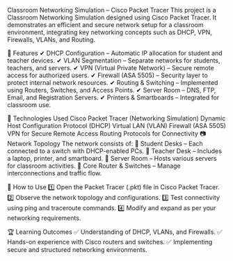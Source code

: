 Classroom Networking Simulation – Cisco Packet Tracer
This project is a Classroom Networking Simulation designed using Cisco Packet Tracer. It demonstrates an efficient and secure network setup for a classroom environment, integrating key networking concepts such as DHCP, VPN, Firewalls, VLANs, and Routing.

📌 Features
✔ DHCP Configuration – Automatic IP allocation for student and teacher devices.
✔ VLAN Segmentation – Separate networks for students, teachers, and servers.
✔ VPN (Virtual Private Network) – Secure remote access for authorized users.
✔ Firewall (ASA 5505) – Security layer to protect internal network resources.
✔ Routing & Switching – Implemented using Routers, Switches, and Access Points.
✔ Server Room – DNS, FTP, Email, and Registration Servers.
✔ Printers & Smartboards – Integrated for classroom use.

🔧 Technologies Used
Cisco Packet Tracer (Networking Simulation)
Dynamic Host Configuration Protocol (DHCP)
Virtual LAN (VLAN)
Firewall (ASA 5505)
VPN for Secure Remote Access
Routing Protocols for Connectivity
📷 Network Topology
The network consists of:
📍 Student Desks – Each connected to a switch with DHCP-enabled PCs.
📍 Teacher Desk – Includes a laptop, printer, and smartboard.
📍 Server Room – Hosts various servers for classroom activities.
📍 Core Router & Switches – Manage interconnections and traffic flow.

🚀 How to Use
1️⃣ Open the Packet Tracer (.pkt) file in Cisco Packet Tracer.
2️⃣ Observe the network topology and configurations.
3️⃣ Test connectivity using ping and traceroute commands.
4️⃣ Modify and expand as per your networking requirements.

🏆 Learning Outcomes
✅ Understanding of DHCP, VLANs, and Firewalls.
✅ Hands-on experience with Cisco routers and switches.
✅ Implementing secure and structured networking environments.
